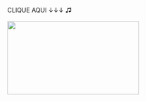 CLIQUE AQUI ↓↓↓ ♫
<br><br>
<a href="https://benfic4rthur.github.io/Spotify/"><img src="https://thdaily.s3.us-west-1.amazonaws.com/final_size-spotify_20211206010204.gif" style="width:300px; height: 168px"></a>
